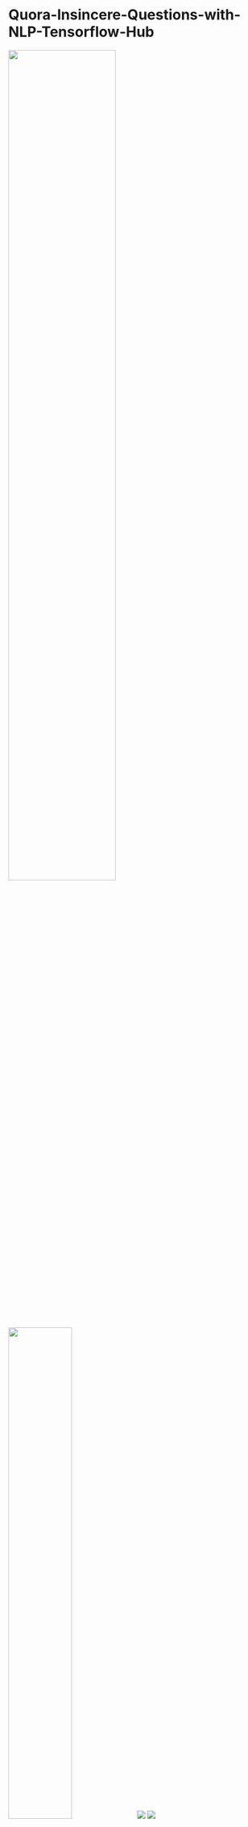 # Quora-Insincere-Questions-with-NLP-Tensorflow-Hub

<img src = '../main/Data & Images/df.png' height='65%' width='65%'> 

<img src = '../main/Data & Images/df_info.png' height='50%' width='50%'>

<img src = '../main/Data & Images/universal_acc.png'>

<img src = '../main/Data & Images/universal_loss.png'>
